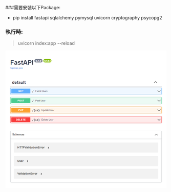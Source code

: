 ###需要安裝以下Package:
-   pip install fastapi sqlalchemy pymysql uvicorn cryptography psycopg2

### 執行時:
> uvicorn index:app --reload

![](screenshot.png)



